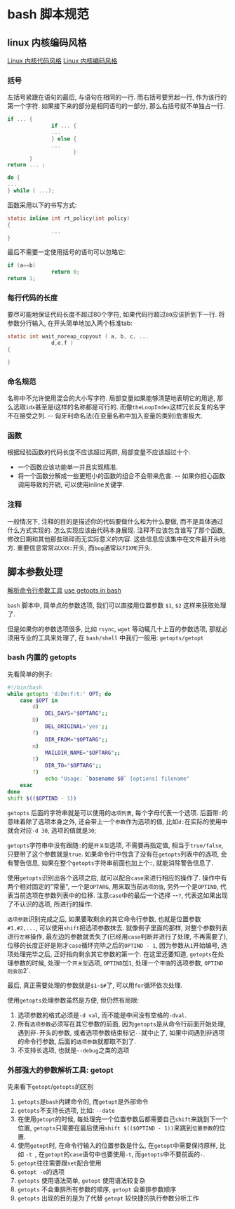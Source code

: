 # bash 脚本规范

## linux 内核编码风格

[Linux 内核代码风格](https://www.kernel.org/doc/html/latest/translations/zh_CN/process/coding-style.html)
[Linux 内核编码风格](https://zhuanlan.zhihu.com/p/330280764)

### 括号

左括号紧跟在语句的最后, 与语句在相同的一行. 而右括号要另起一行, 作为该行的第一个字符.
如果接下来的部分是相同语句的一部分, 那么右括号就不单独占一行.

```c
if ... {
              if ... {
              ...
              } else {
              ...
                     }
       }
return ... ;

do {
...
} while ( ...);
```

函数采用以下的书写方式:

```c
static inline int rt_policy(int policy)
{
              ...
}
```

最后不需要一定使用括号的语句可以忽略它:

```c
if (a==b)
              return 0;
return 1;
```

### 每行代码的长度

要尽可能地保证代码长度不超过80个字符, 如果代码行超过`80`应该折到下一行.
将参数分行输入, 在开头简单地加入两个标准tab:

```c
static int wait_noreap_copyout ( a, b, c, ...
              d,e,f )
{

}
```

### 命名规范

名称中不允许使用混合的大小写字符.
局部变量如果能够清楚地表明它的用途, 那么选取`idx`甚至是i这样的名称都是可行的.
而像`theLoopIndex`这样冗长反复的名字不在接受之列.  -- 匈牙利命名法(在变量名称中加入变量的类别)危害极大.

### 函数

根据经验函数的代码长度不应该超过两屏, 局部变量不应该超过十个.

+ 一个函数应该功能单一并且实现精准.
+ 将一个函数分解成一些更短小的函数的组合不会带来危害.  -- 如果你担心函数调用导致的开销, 可以使用inline关键字.

### 注释

一般情况下, 注释的目的是描述你的代码要做什么和为什么要做, 而不是具体通过什么方式实现的. 怎么实现应该由代码本身展现.
注释不应该包含谁写了那个函数, 修改日期和其他那些琐碎而无实际意义的内容. 这些信息应该集中在文件最开头地方.
重要信息常常以`XXX:`开头, 而`bug`通常以`FIXME`开头.

## 脚本参数处理

[解析命令行参数工具](https://cloud.tencent.com/developer/article/1043821)
[use getopts in bash](https://www.golinuxcloud.com/bash-getopts/)

`bash` 脚本中, 简单点的参数选项, 我们可以直接用位置参数 `$1`, `$2` 这样来获取处理了.

但是如果你的参数选项很多, 比如 `rsync`, `wget` 等动辄几十上百的参数选项, 那就必须用专业的工具来处理了,
在 `bash/shell` 中我们一般用: `getopts/getopt `

### bash 内置的 getopts

先看简单的例子:

```bash
#!/bin/bash
while getopts 'd:Dm:f:t:' OPT; do
    case $OPT in
        d)
            DEL_DAYS="$OPTARG";;
        D)
            DEL_ORIGINAL='yes';;
        f)
            DIR_FROM="$OPTARG";;
        m)
            MAILDIR_NAME="$OPTARG";;
        t)
            DIR_TO="$OPTARG";;
        ?)
            echo "Usage: `basename $0` [options] filename"
    esac
done
shift $(($OPTIND - 1))
```

`getopts` 后面的字符串就是可以使用的`选项列表`, 每个字母代表一个选项.
后面带`:`的意味着除了选项本身之外, 还会带上一个`参数`作为选项的值, 比如`d:`在实际的使用中就会对应`-d 30`, 选项的值就是`30`;

`getopts`字符串中没有跟随`:`的是`开关型`选项, 不需要再指定值, 相当于`true/false`, 只要带了这个参数就是`true`.
如果命令行中包含了没有在`getopts`列表中的选项, 会有警告信息, 如果在整个`getopts`字符串前面也加上个`:`, 就能消除警告信息了.

使用`getopts`识别出各个选项之后, 就可以配合`case`来进行相应的操作了.
操作中有两个相对固定的"常量", 一个是`OPTARG`, 用来取当前`选项的值`, 另外一个是`OPTIND`, 代表当前选项在参数列表中的位移.
注意`case`中的最后一个选择 --`?`, 代表这如果出现了不认识的选项,  所进行的操作.

`选项参数`识别完成之后, 如果要取剩余的其它命令行参数, 也就是位置参数 `#1,#2,...`, 可以使用`shift`把选项参数抹去.
就像例子里面的那样, 对整个参数列表进行`左移`操作, 最左边的参数就丢失了(已经用`case`判断并进行了处理, 不再需要了),
位移的长度正好是刚才`case`循环完毕之后的`OPTIND - 1`, 因为参数从`1`开始编号,
选项处理完毕之后, 正好指向剩余其它参数的第一个.
在这里还要知道, `getopts`在处理参数的时候, 处理一个`开关型`选项, `OPTIND`加`1`,
处理一个`带值`的选项参数, `OPTIND则会加`2`.

最后, 真正需要处理的参数就是`$1~$#`了, 可以用`for`循环依次处理.

使用`getopts`处理参数虽然是方便, 但仍然有局限:

1. 选项参数的格式必须是`-d val`, 而不能是中间没有空格的`-dval`.
2. 所有`选项参数`必须写在其它参数的前面, 因为`getopts`是从命令行前面开始处理,
遇到非`-`开头的参数, 或者选项参数结束标记`--`就中止了, 如果中间遇到非选项的命令行参数, 后面的`选项参数`就都取不到了.
3. 不支持长选项,  也就是`--debug`之类的选项

### 外部强大的参数解析工具: getopt

先来看下`getopt`/`getopts`的区别

1. `getopts`是`bash`内建命令的,  而`getopt`是外部命令
2. `getopts`不支持长选项,  比如: `--date`
3. 在使用`getopt`的时候,  每处理完一个位置参数后都需要自己`shift`来跳到下一个位置,
`getopts`只需要在最后使用`shift $(($OPTIND - 1))`来跳到`位置参数`的位置.
4. 使用`getopt`时,  在命令行输入的位置参数是什么,  在`getopt`中需要保持原样,
比如 `-t `,  在`getopt`的`case`语句中也要使用`-t`,   而`getopts`中不要前面的`-`.
5. `getopt`往往需要跟`set`配合使用
6. `getopt -o`的选项
7. `getopts` 使用语法简单, `getopt` 使用语法较复杂
8. `getopts` 不会重排所有参数的顺序, `getopt` 会重排参数顺序
9. `getopts` 出现的目的是为了代替 `getopt` 较快捷的执行参数分析工作
